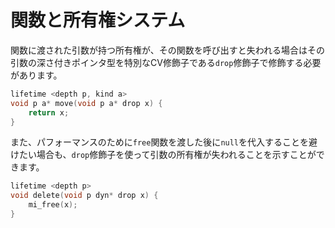# 関数と所有権システム
関数に渡された引数が持つ所有権が、その関数を呼び出すと失われる場合はその引数の深さ付きポインタ型を特別なCV修飾子である`drop`修飾子で修飾する必要があります。

```c
lifetime <depth p, kind a>
void p a* move(void p a* drop x) {
    return x;
}
```

また、パフォーマンスのために`free`関数を渡した後に`null`を代入することを避けたい場合も、`drop`修飾子を使って引数の所有権が失われることを示すことができます。
```c
lifetime <depth p>
void delete(void p dyn* drop x) {
    mi_free(x);
}
```